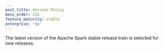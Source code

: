 ```yaml
---
post_title: Version Policy 
menu_order: 125
feature_maturity: stable
enterprise: 'no'
---
```

The latest version of the Apache Spark stable release train is selected for new releases.

